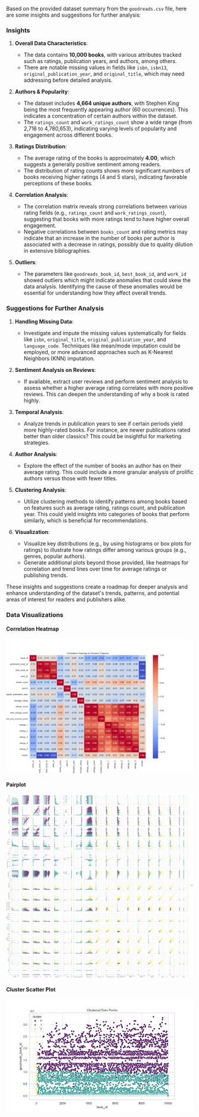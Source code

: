 Based on the provided dataset summary from the `goodreads.csv` file, here are some insights and suggestions for further analysis:

### Insights

1. **Overall Data Characteristics**:
   - The data contains **10,000 books**, with various attributes tracked such as ratings, publication years, and authors, among others.
   - There are notable missing values in fields like `isbn`, `isbn13`, `original_publication_year`, and `original_title`, which may need addressing before detailed analysis.

2. **Authors & Popularity**:
   - The dataset includes **4,664 unique authors**, with Stephen King being the most frequently appearing author (60 occurrences). This indicates a concentration of certain authors within the dataset.
   - The `ratings_count` and `work_ratings_count` show a wide range (from 2,716 to 4,780,653), indicating varying levels of popularity and engagement across different books.

3. **Ratings Distribution**:
   - The average rating of the books is approximately **4.00**, which suggests a generally positive sentiment among readers.
   - The distribution of rating counts shows more significant numbers of books receiving higher ratings (4 and 5 stars), indicating favorable perceptions of these books.

4. **Correlation Analysis**:
   - The correlation matrix reveals strong correlations between various rating fields (e.g., `ratings_count` and `work_ratings_count`), suggesting that books with more ratings tend to have higher overall engagement.
   - Negative correlations between `books_count` and rating metrics may indicate that an increase in the number of books per author is associated with a decrease in ratings, possibly due to quality dilution in extensive bibliographies.

5. **Outliers**:
   - The parameters like `goodreads_book_id`, `best_book_id`, and `work_id` showed outliers which might indicate anomalies that could skew the data analysis. Identifying the cause of these anomalies would be essential for understanding how they affect overall trends.

### Suggestions for Further Analysis

1. **Handling Missing Data**:
   - Investigate and impute the missing values systematically for fields like `isbn`, `original_title`, `original_publication_year`, and `language_code`. Techniques like mean/mode imputation could be employed, or more advanced approaches such as K-Nearest Neighbors (KNN) imputation.

2. **Sentiment Analysis on Reviews**:
   - If available, extract user reviews and perform sentiment analysis to assess whether a higher average rating correlates with more positive reviews. This can deepen the understanding of why a book is rated highly.

3. **Temporal Analysis**:
   - Analyze trends in publication years to see if certain periods yield more highly-rated books. For instance, are newer publications rated better than older classics? This could be insightful for marketing strategies.

4. **Author Analysis**:
   - Explore the effect of the number of books an author has on their average rating. This could include a more granular analysis of prolific authors versus those with fewer titles.

5. **Clustering Analysis**:
   - Utilize clustering methods to identify patterns among books based on features such as average rating, ratings count, and publication year. This could yield insights into categories of books that perform similarly, which is beneficial for recommendations.

6. **Visualization**:
   - Visualize key distributions (e.g., by using histograms or box plots for ratings) to illustrate how ratings differ among various groups (e.g., genres, popular authors).
   - Generate additional plots beyond those provided, like heatmaps for correlation and trend lines over time for average ratings or publishing trends.

These insights and suggestions create a roadmap for deeper analysis and enhance understanding of the dataset's trends, patterns, and potential areas of interest for readers and publishers alike.

### Data Visualizations
#### Correlation Heatmap
![Correlation Heatmap](correlation_heatmap.png)
#### Pairplot
![Pairplot](pairplot_numeric_features.png)
#### Cluster Scatter Plot
![Cluster Scatter Plot](cluster_scatter_plot.png)
